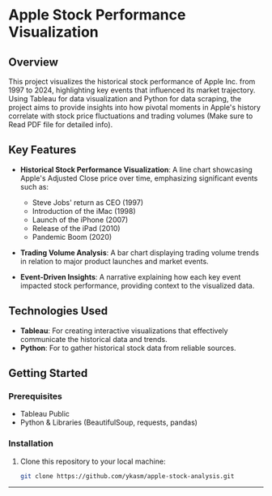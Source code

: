 # Apple Stock Performance Visualization

## Overview

This project visualizes the historical stock performance of Apple Inc. from 1997 to 2024, highlighting key events that influenced its market trajectory. Using Tableau for data visualization and Python for data scraping, the project aims to provide insights into how pivotal moments in Apple's history correlate with stock price fluctuations and trading volumes (Make sure to Read PDF file for detailed info).

## Key Features

- **Historical Stock Performance Visualization**: A line chart showcasing Apple's Adjusted Close price over time, emphasizing significant events such as:
  - Steve Jobs' return as CEO (1997)
  - Introduction of the iMac (1998)
  - Launch of the iPhone (2007)
  - Release of the iPad (2010)
  - Pandemic Boom (2020)

- **Trading Volume Analysis**: A bar chart displaying trading volume trends in relation to major product launches and market events.

- **Event-Driven Insights**: A narrative explaining how each key event impacted stock performance, providing context to the visualized data.

## Technologies Used

- **Tableau**: For creating interactive visualizations that effectively communicate the historical data and trends.
- **Python**: For to gather historical stock data from reliable sources.

## Getting Started

### Prerequisites

- Tableau Public
- Python & Libraries (BeautifulSoup, requests, pandas)

### Installation

1. Clone this repository to your local machine:

   ```bash
   git clone https://github.com/ykasm/apple-stock-analysis.git
****
